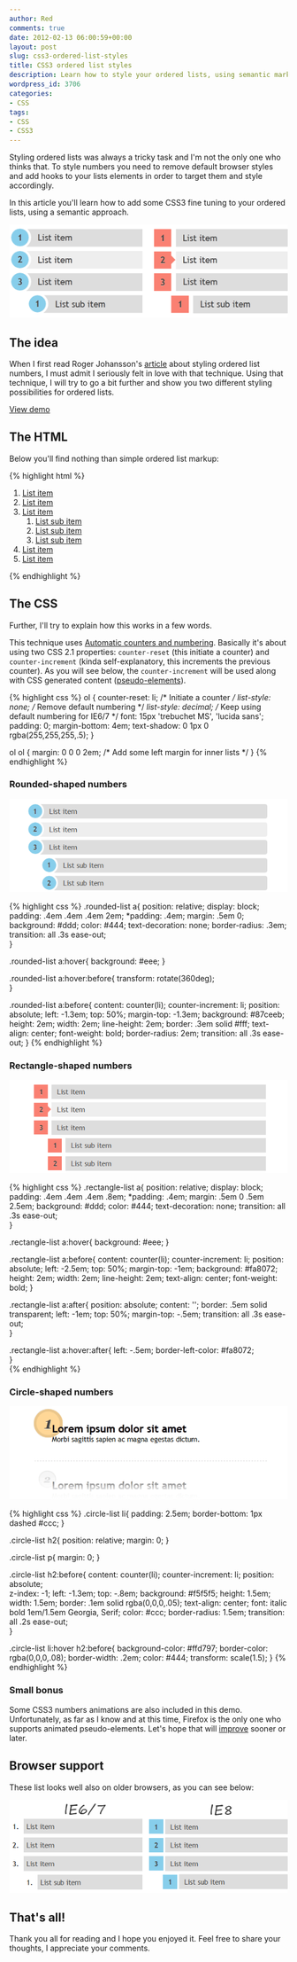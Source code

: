 ```yaml
---
author: Red
comments: true
date: 2012-02-13 06:00:59+00:00
layout: post
slug: css3-ordered-list-styles
title: CSS3 ordered list styles
description: Learn how to style your ordered lists, using semantic markup and CSS3 fine tuning.
wordpress_id: 3706
categories:
- CSS
tags:
- CSS
- CSS3
---
```


Styling ordered lists was always a tricky task and I'm not the only one who thinks that. To style numbers you need to remove default browser styles and add hooks to your lists elements in order to target them and style accordingly.

In this article you'll learn how to add some CSS3 fine tuning to your ordered lists, using a semantic approach.

![CSS3 ordered list styles](/dist/uploads/2012/02/css3-ordered-list-styles.png)

<!-- more -->

## The idea

When I first read Roger Johansson's [article](http://www.456bereastreet.com/archive/201105/styling_ordered_list_numbers/) about styling ordered list numbers, I must admit I seriously felt in love with that technique. Using that technique, I will try to go a bit further and show you two different styling possibilities for ordered lists.

[View demo](/dist/uploads/2012/02/css3-ordered-list-styles-demo.html)

## The HTML

Below you'll find nothing than simple ordered list markup:
    
{% highlight html %}
<ol class="rounded-list">
    <li><a href="">List item</a></li>
    <li><a href="">List item</a></li>
    <li><a href="">List item</a>
        <ol>
            <li><a href="">List sub item</a></li>
            <li><a href="">List sub item</a></li>
            <li><a href="">List sub item</a></li>
        </ol>
    </li>
    <li><a href="">List item</a></li>
    <li><a href="">List item</a></li>                       
</ol>
{% endhighlight %}

## The CSS

Further, I'll try to explain how this works in a few words.

This technique uses [Automatic counters and numbering](http://www.w3.org/TR/CSS21/generate.html#counters). Basically it's about using two CSS 2.1 properties: `counter-reset` (this initiate a counter) and `counter-increment` (kinda self-explanatory, this increments the previous counter). As you will see below, the `counter-increment` will be used along with CSS generated content ([pseudo-elements](/before-after-pseudo-elements)).

{% highlight css %}
ol {
    counter-reset: li; /* Initiate a counter */
    list-style: none; /* Remove default numbering */
    *list-style: decimal; /* Keep using default numbering for IE6/7 */
    font: 15px 'trebuchet MS', 'lucida sans';
    padding: 0;
    margin-bottom: 4em;
    text-shadow: 0 1px 0 rgba(255,255,255,.5);
}

ol ol {
    margin: 0 0 0 2em; /* Add some left margin for inner lists */
}
{% endhighlight %}
    

### Rounded-shaped numbers

![Round-shaped numbers](/dist/uploads/2012/02/css3-ordered-list-rounded.png)

{% highlight css %}
.rounded-list a{
    position: relative;
    display: block;
    padding: .4em .4em .4em 2em;
    *padding: .4em;
    margin: .5em 0;
    background: #ddd;
    color: #444;
    text-decoration: none;
    border-radius: .3em;
    transition: all .3s ease-out;   
}

.rounded-list a:hover{
    background: #eee;
}

.rounded-list a:hover:before{
    transform: rotate(360deg);  
}

.rounded-list a:before{
    content: counter(li);
    counter-increment: li;
    position: absolute; 
    left: -1.3em;
    top: 50%;
    margin-top: -1.3em;
    background: #87ceeb;
    height: 2em;
    width: 2em;
    line-height: 2em;
    border: .3em solid #fff;
    text-align: center;
    font-weight: bold;
    border-radius: 2em;
    transition: all .3s ease-out;
}
{% endhighlight %}

### Rectangle-shaped numbers



![Rectangle-shaped numbers](/dist/uploads/2012/02/css3-ordered-list-rectangle.png)

{% highlight css %}
.rectangle-list a{
    position: relative;
    display: block;
    padding: .4em .4em .4em .8em;
    *padding: .4em;
    margin: .5em 0 .5em 2.5em;
    background: #ddd;
    color: #444;
    text-decoration: none;
    transition: all .3s ease-out;   
}

.rectangle-list a:hover{
    background: #eee;
}   

.rectangle-list a:before{
    content: counter(li);
    counter-increment: li;
    position: absolute; 
    left: -2.5em;
    top: 50%;
    margin-top: -1em;
    background: #fa8072;
    height: 2em;
    width: 2em;
    line-height: 2em;
    text-align: center;
    font-weight: bold;
}

.rectangle-list a:after{
    position: absolute; 
    content: '';
    border: .5em solid transparent;
    left: -1em;
    top: 50%;
    margin-top: -.5em;
    transition: all .3s ease-out;               
}

.rectangle-list a:hover:after{
    left: -.5em;
    border-left-color: #fa8072;             
}   
{% endhighlight %}

### Circle-shaped numbers

![Circle-shaped numbers](/dist/uploads/2012/02/css3-ordered-list-circle.png)

{% highlight css %}
.circle-list li{
    padding: 2.5em;
    border-bottom: 1px dashed #ccc;
}

.circle-list h2{
    position: relative;
    margin: 0;
}

.circle-list p{
    margin: 0;
}

.circle-list h2:before{
    content: counter(li);
    counter-increment: li;
    position: absolute;    
    z-index: -1;
    left: -1.3em;
    top: -.8em;
    background: #f5f5f5;
    height: 1.5em;
    width: 1.5em;
    border: .1em solid rgba(0,0,0,.05);
    text-align: center;
    font: italic bold 1em/1.5em Georgia, Serif;
    color: #ccc;
    border-radius: 1.5em;
    transition: all .2s ease-out;    
}

.circle-list li:hover h2:before{
    background-color: #ffd797;
    border-color: rgba(0,0,0,.08);
    border-width: .2em;
    color: #444;
    transform: scale(1.5);
}
{% endhighlight %}

### Small bonus

Some CSS3 numbers animations are also included in this demo. Unfortunately, as far as I know and at this time, Firefox is the only one who supports animated pseudo-elements. Let's hope that will [improve](http://code.google.com/p/chromium/issues/detail?id=54699) sooner or later.

## Browser support

These list looks well also on older browsers, as you can see below:

![Browser support](/dist/uploads/2012/02/css3-ordered-list-browser-support.png)

## That's all!

Thank you all for reading and I hope you enjoyed it. Feel free to share your thoughts, I appreciate your comments.